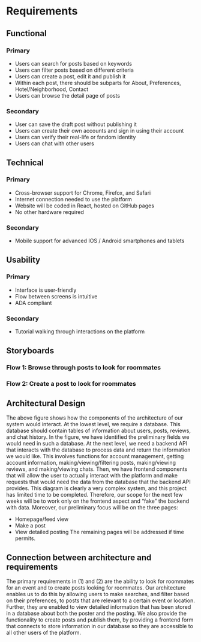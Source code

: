 # Requirements
## Functional
### Primary
- Users can search for posts based on keywords
- Users can filter posts based on different criteria
- Users can create a post, edit it and publish it
- Within each post, there should be subparts for About, Preferences, Hotel/Neighborhood, Contact
- Users can browse the detail page of posts

### Secondary
- User can save the draft post without publishing it
- Users can create their own accounts and sign in using their account
- Users can verify their real-life or fandom identity
- Users can chat with other users

## Technical
### Primary
- Cross-browser support for Chrome, Firefox, and Safari
- Internet connection needed to use the platform
- Website will be coded in React, hosted on GitHub pages
- No other hardware required

### Secondary
- Mobile support for advanced IOS / Android smartphones and tablets

## Usability
### Primary
- Interface is user-friendly
- Flow between screens is intuitive
- ADA compliant

### Secondary
- Tutorial walking through interactions on the platform

## Storyboards
### Flow 1: Browse through posts to look for roommates 

### Flow 2: Create a post to look for roommates


## Architectural Design


The above figure shows how the components of the architecture of our system would interact. At the lowest level, we require a database. This database should contain tables of information about users, posts, reviews, and chat history. In the figure, we have identified the preliminary fields we would need in such a database. At the next level, we need a backend API that interacts with the database to process data and return the information we would like. This involves functions for account management, getting account information, making/viewing/filtering posts, making/viewing reviews, and making/viewing chats. Then, we have frontend components that will allow the user to actually interact with the platform and make requests that would need the data from the database that the backend API provides. This diagram is clearly a very complex system, and this project has limited time to be completed. Therefore, our scope for the next few weeks will be to work only on the frontend aspect and “fake” the backend with data. Moreover, our preliminary focus will be on the three pages:
- Homepage/feed view
- Make a post
- View detailed posting
The remaining pages will be addressed if time permits.

## Connection between architecture and requirements
The primary requirements in (1) and (2) are the ability to look for roommates for an event and to create posts looking for roommates. Our architecture enables us to do this by allowing users to make searches, and filter based on their preferences, to posts that are relevant to a certain event or location. Further, they are enabled to view detailed information that has been stored in a database about both the poster and the posting. We also provide the functionality to create posts and publish them, by providing a frontend form that connects to store information in our database so they are accessible to all other users of the platform.
